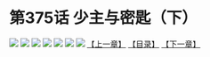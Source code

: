 # 第375话 少主与密匙（下）
![](https://mhpic.xiaomingtaiji.net/comic/D/斗破苍穹拆分版/375话/1.jpg-zymk.middle.webp)
![](https://mhpic.xiaomingtaiji.net/comic/D/斗破苍穹拆分版/375话/2.jpg-zymk.middle.webp)
![](https://mhpic.xiaomingtaiji.net/comic/D/斗破苍穹拆分版/375话/3.jpg-zymk.middle.webp)
![](https://mhpic.xiaomingtaiji.net/comic/D/斗破苍穹拆分版/375话/4.jpg-zymk.middle.webp)
![](https://mhpic.xiaomingtaiji.net/comic/D/斗破苍穹拆分版/375话/5.jpg-zymk.middle.webp)
![](https://mhpic.xiaomingtaiji.net/comic/D/斗破苍穹拆分版/375话/6.jpg-zymk.middle.webp)
![](https://mhpic.xiaomingtaiji.net/comic/D/斗破苍穹拆分版/375话/7.jpg-zymk.middle.webp)
[【上一章】](./374.md)
[【目录】](./READMD.md)
[【下一章】](./376.md)
